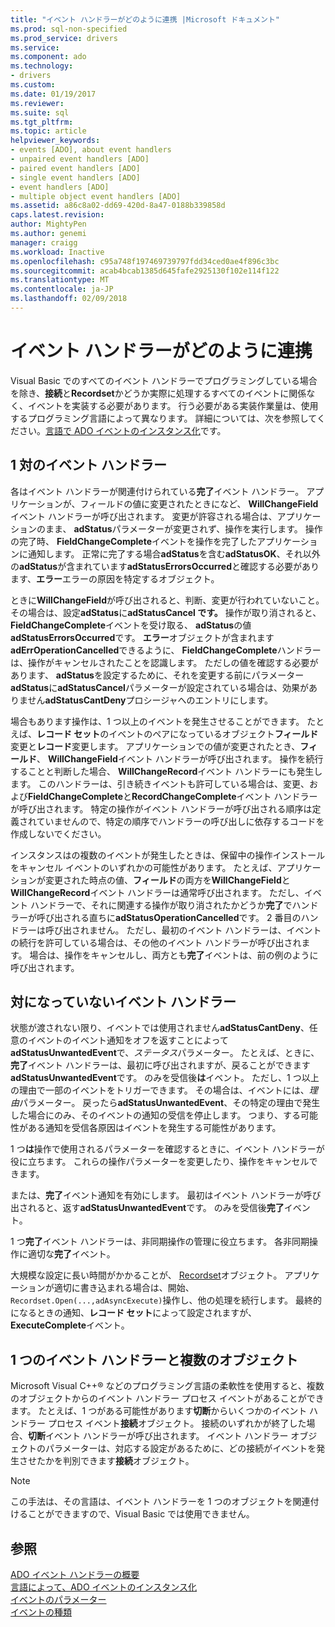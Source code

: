 ```yaml
---
title: "イベント ハンドラーがどのように連携 |Microsoft ドキュメント"
ms.prod: sql-non-specified
ms.prod_service: drivers
ms.service: 
ms.component: ado
ms.technology:
- drivers
ms.custom: 
ms.date: 01/19/2017
ms.reviewer: 
ms.suite: sql
ms.tgt_pltfrm: 
ms.topic: article
helpviewer_keywords:
- events [ADO], about event handlers
- unpaired event handlers [ADO]
- paired event handlers [ADO]
- single event handlers [ADO]
- event handlers [ADO]
- multiple object event handlers [ADO]
ms.assetid: a86c8a02-dd69-420d-8a47-0188b339858d
caps.latest.revision: 
author: MightyPen
ms.author: genemi
manager: craigg
ms.workload: Inactive
ms.openlocfilehash: c95a748f197469739797fdd34ced0ae4f896c3bc
ms.sourcegitcommit: acab4bcab1385d645fafe2925130f102e114f122
ms.translationtype: MT
ms.contentlocale: ja-JP
ms.lasthandoff: 02/09/2018
---
```

# <a name="how-event-handlers-work-together"></a>イベント ハンドラーがどのように連携
Visual Basic でのすべてのイベント ハンドラーでプログラミングしている場合を除き、**接続**と**Recordset**かどうか実際に処理するすべてのイベントに関係なく、イベントを実装する必要があります。 行う必要がある実装作業量は、使用するプログラミング言語によって異なります。 詳細については、次を参照してください。[言語で ADO イベントのインスタンス化](../../../ado/guide/data/ado-event-instantiation-by-language.md)です。  
  
## <a name="paired-event-handlers"></a>1 対のイベント ハンドラー  
 各はイベント ハンドラーが関連付けられている**完了**イベント ハンドラー。 アプリケーションが、フィールドの値に変更されたときになど、 **WillChangeField**イベント ハンドラーが呼び出されます。 変更が許容される場合は、アプリケーションのまま、 **adStatus**パラメーターが変更されず、操作を実行します。 操作の完了時、 **FieldChangeComplete**イベントを操作を完了したアプリケーションに通知します。 正常に完了する場合**adStatus**を含む**adStatusOK**、それ以外の**adStatus**が含まれています**adStatusErrorsOccurred**と確認する必要があります、**エラー**エラーの原因を特定するオブジェクト。  
  
 ときに**WillChangeField**が呼び出されると、判断、変更が行われていないこと。 その場合は、設定**adStatus**に**adStatusCancel です。** 操作が取り消されると、 **FieldChangeComplete**イベントを受け取る、 **adStatus**の値**adStatusErrorsOccurred**です。 **エラー**オブジェクトが含まれます**adErrOperationCancelled**できるように、 **FieldChangeComplete**ハンドラーは、操作がキャンセルされたことを認識します。 ただしの値を確認する必要があります、 **adStatus**を設定するために、それを変更する前にパラメーター **adStatus**に**adStatusCancel**パラメーターが設定されている場合は、効果がありません**adStatusCantDeny**プロシージャへのエントリにします。  
  
 場合もあります操作は、1 つ以上のイベントを発生させることができます。 たとえば、**レコード セット**のイベントのペアになっているオブジェクト**フィールド**変更と**レコード**変更します。 アプリケーションでの値が変更されたとき、**フィールド**、 **WillChangeField**イベント ハンドラーが呼び出されます。 操作を続行することと判断した場合、 **WillChangeRecord**イベント ハンドラーにも発生します。 このハンドラーは、引き続きイベントも許可している場合は、変更、および**FieldChangeComplete**と**RecordChangeComplete**イベント ハンドラーが呼び出されます。 特定の操作がイベント ハンドラーが呼び出される順序は定義されていませんので、特定の順序でハンドラーの呼び出しに依存するコードを作成しないでください。  
  
 インスタンスはの複数のイベントが発生したときは、保留中の操作インストールをキャンセル イベントのいずれかの可能性があります。 たとえば、アプリケーションが変更された時点の値、**フィールド**の両方を**WillChangeField**と**WillChangeRecord**イベント ハンドラーは通常呼び出されます。 ただし、イベント ハンドラーで、それに関連する操作が取り消されたかどうか**完了**でハンドラーが呼び出される直ちに**adStatusOperationCancelled**です。 2 番目のハンドラーは呼び出されません。 ただし、最初のイベント ハンドラーは、イベントの続行を許可している場合は、その他のイベント ハンドラーが呼び出されます。 場合は、操作をキャンセルし、両方とも**完了**イベントは、前の例のように呼び出されます。  
  
## <a name="unpaired-event-handlers"></a>対になっていないイベント ハンドラー  
 状態が渡されない限り、イベントでは使用されません**adStatusCantDeny**、任意のイベントのイベント通知をオフを返すことによって**adStatusUnwantedEvent**で、*ステータス*パラメーター。 たとえば、ときに、**完了**イベント ハンドラーは、最初に呼び出されますが、戻ることができます**adStatusUnwantedEvent**です。 のみを受信後**は**イベント。 ただし、1 つ以上の理由で一部のイベントをトリガーできます。 その場合は、イベントには、*理由*パラメーター。 戻ったら**adStatusUnwantedEvent**、その特定の理由で発生した場合にのみ、そのイベントの通知の受信を停止します。 つまり、する可能性がある通知を受信各原因はイベントを発生する可能性があります。  
  
 1 つ**は**操作で使用されるパラメーターを確認するときに、イベント ハンドラーが役に立ちます。 これらの操作パラメーターを変更したり、操作をキャンセルできます。  
  
 または、**完了**イベント通知を有効にします。 最初はイベント ハンドラーが呼び出されると、返す**adStatusUnwantedEvent**です。 のみを受信後**完了**イベント。  
  
 1 つ**完了**イベント ハンドラーは、非同期操作の管理に役立ちます。 各非同期操作に適切な**完了**イベント。  
  
 大規模な設定に長い時間がかかることが、 [Recordset](../../../ado/reference/ado-api/recordset-object-ado.md)オブジェクト。 アプリケーションが適切に書き込まれる場合は、開始、`Recordset.Open(...,adAsyncExecute)`操作し、他の処理を続行します。 最終的になるときの通知、**レコード セット**によって設定されますが、 **ExecuteComplete**イベント。  
  
## <a name="single-event-handlers-and-multiple-objects"></a>1 つのイベント ハンドラーと複数のオブジェクト  
 Microsoft Visual C++® などのプログラミング言語の柔軟性を使用すると、複数のオブジェクトからのイベント ハンドラー プロセス イベントがあることができます。 たとえば、1 つがある可能性があります**切断**からいくつかのイベント ハンドラー プロセス イベント**接続**オブジェクト。 接続のいずれかが終了した場合、**切断**イベント ハンドラーが呼び出されます。 イベント ハンドラー オブジェクトのパラメーターは、対応する設定があるために、どの接続がイベントを発生させたかを判別できます**接続**オブジェクト。  
  
> [!NOTE]
>  この手法は、その言語は、イベント ハンドラーを 1 つのオブジェクトを関連付けることができますので、Visual Basic では使用できません。  
  
## <a name="see-also"></a>参照  
 [ADO イベント ハンドラーの概要](../../../ado/guide/data/ado-event-handler-summary.md)   
 [言語によって、ADO イベントのインスタンス化](../../../ado/guide/data/ado-event-instantiation-by-language.md)   
 [イベントのパラメーター](../../../ado/guide/data/event-parameters.md)   
 [イベントの種類](../../../ado/guide/data/types-of-events.md)
